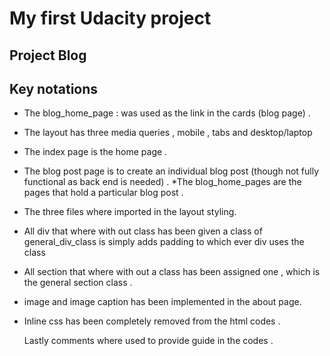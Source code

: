<!--This is a markdown page  -->

# My first Udacity project 

## Project Blog

## Key notations 
* The blog_home_page : was used as the link in the cards (blog page) . 
* The layout has three media queries , mobile , tabs and desktop/laptop 
* The index page is the home page . 
* The blog post page is to create an individual blog post (though not fully functional as back end is needed) . 
*The blog_home_pages are the pages that hold a particular blog post . 
* The three files  where imported in the layout styling.

*  All div that where with out class has been given a class of general_div_class is simply adds padding to 
which ever div uses the class 

* All section that where with out a class has been assigned one , which is the general section class . 
* image and image caption has been implemented in the about page. 
* Inline css has been completely removed from the html codes . 



    Lastly comments where used to provide guide in the codes . 
